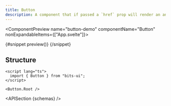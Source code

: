 ```yaml
---
title: Button
description: A component that if passed a `href` prop will render an anchor element instead of a button element.
---
```


<script>
	import { APISection, ComponentPreview, ButtonDemo } from '$lib/components/index.js'
	let { schemas } = $props()
</script>

<ComponentPreview name="button-demo" componentName="Button" nonExpandableItems={["App.svelte"]}>

{#snippet preview()}
<ButtonDemo />
{/snippet}

</ComponentPreview>

## Structure

```svelte
<script lang="ts">
  import { Button } from "bits-ui";
</script>

<Button.Root />
```

<APISection {schemas} />
